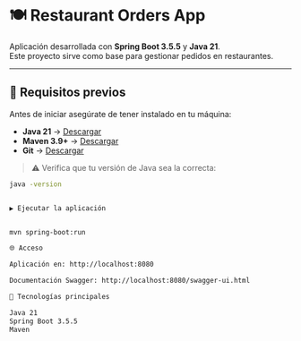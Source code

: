 # 🍽️ Restaurant Orders App

Aplicación desarrollada con **Spring Boot 3.5.5** y **Java 21**.  
Este proyecto sirve como base para gestionar pedidos en restaurantes.

---

## 🚀 Requisitos previos

Antes de iniciar asegúrate de tener instalado en tu máquina:

- **Java 21** → [Descargar]([https://adoptium.net/](https://www.oracle.com/java/technologies/javase/jdk21-archive-downloads.html))  
- **Maven 3.9+** → [Descargar](https://maven.apache.org/download.cgi)  
- **Git** → [Descargar](https://git-scm.com/downloads)  

> ⚠️ Verifica que tu versión de Java sea la correcta:
```bash
java -version


▶️ Ejecutar la aplicación


mvn spring-boot:run

🌐 Acceso

Aplicación en: http://localhost:8080

Documentación Swagger: http://localhost:8080/swagger-ui.html

📖 Tecnologías principales

Java 21
Spring Boot 3.5.5
Maven
